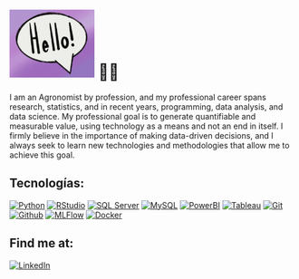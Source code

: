 # <img src="giphy.gif" alt="sonic" width="150" /> 👋🏼

I am an Agronomist by profession, and my professional career spans research, statistics, and in recent years, programming, data analysis, and data science. My professional goal is to generate quantifiable and measurable value, using technology as a means and not an end in itself. I firmly believe in the importance of making data-driven decisions, and I always seek to learn new technologies and methodologies that allow me to achieve this goal.

## Tecnologías:
[![Python](https://img.shields.io/badge/Python-57996C?logo=python&logoColor=white&style=for-the-badge)]()
[![RStudio](https://img.shields.io/badge/RStats-8D33FF?logo=r&logoColor=white&style=for-the-badge)]()
[![SQL Server](https://img.shields.io/badge/SQL%20Server-CC2927?logo=microsoftsqlserver&logoColor=fff&style=for-the-badge)]()
[![MySQL](https://img.shields.io/badge/MySQL-steelblue?logo=mysql&logoColor=fff&style=for-the-badge)]()
[![PowerBI](https://img.shields.io/badge/PowerBI-yellow?logo=powerbi&logoColor=fff&style=for-the-badge)]()
[![Tableau](https://img.shields.io/badge/Tableau-9F3E63?logo=tableau&logoColor=fff&style=for-the-badge)]()
[![Git](https://img.shields.io/badge/GIT-6C8EAD?logo=git&logoColor=fff&style=for-the-badge)]()
[![Github](https://img.shields.io/badge/GITHUB-CE8D66?logo=github&logoColor=fff&style=for-the-badge)]()
[![MLFlow](https://img.shields.io/badge/MLFlow-392F5A?logo=mlflow&logoColor=fff&style=for-the-badge)]()
[![Docker](https://img.shields.io/badge/Docker-3E442B?logo=docker&logoColor=fff&style=for-the-badge)]()


## Find me at:
[![LinkedIn](https://img.shields.io/badge/LinkedIn-Sergio_Mánquez-0077B5?style=for-the-badge&logo=linkedin&logoColor=white&labelColor=101010)](https://www.linkedin.com/in/smanquez)

<!--
**smanquez/smanquez** is a ✨ _special_ ✨ repository because its `README.md` (this file) appears on your GitHub profile.

Here are some ideas to get you started:

- 🔭 I’m currently working on ...
- 🌱 I’m currently learning ...
- 👯 I’m looking to collaborate on ...
- 🤔 I’m looking for help with ...
- 💬 Ask me about ...
- 📫 How to reach me: ...
- 😄 Pronouns: ...
- ⚡ Fun fact: ...
-->
